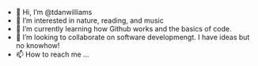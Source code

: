 - 👋 Hi, I’m @tdanwilliams
- 👀 I’m interested in nature, reading, and music
- 🌱 I’m currently learning how Github works and the basics of code. 
- 💞️ I’m looking to collaborate on software developmengt. I have ideas but no knowhow!
- 📫 How to reach me ...

<!---
tdanwilliams/tdanwilliams is a ✨ special ✨ repository because its `README.md` (this file) appears on your GitHub profile.
You can click the Preview link to take a look at your changes.
--->
